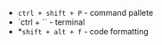 * `ctrl + shift + P` - command pallete
* `ctrl + \`` - terminal
* *`shift + alt + f` - code formatting
<!--stackedit_data:
eyJoaXN0b3J5IjpbLTE2OTM1NzAzODVdfQ==
-->